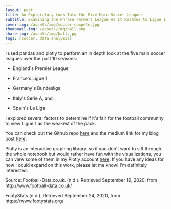 ```yaml
---
layout: post
title: An Exploratory Look Into the Five Main Soccer Leagues
subtitle: Examining the Phrase Farmers League As It Relates to Ligue 1
cover-img: /assets/img/soccer-compete.jpg
thumbnail-img: /assets/img/ball.png
share-img: /assets/img/ball.jpg
tags: [soccer, data analysis]
---
```



I used pandas and plotly to perform an in depth look at the five main soccer leagues over the past 10 seasons:


*   England's Premier League

*   France's Ligue 1
*   Germany's Bundesliga


*   Italy's Serie A, and

*   Spain's La Liga

I explored several factors to determine if it's fair for the football community to view Ligue 1 as the weakest of the pack. 

You can check out the Github repo [here](https://github.com/ik-okoro/DS20-Unit-1-Build-1-Football-Leagues-Exploration) and the medium link for my blog post [here](https://medium.com/@ik.o.okoro/is-the-term-farmers-league-unfair-to-ligue-1-f61eeb8fbd4?source=friends_link&sk=d7b42592c1149bfd899f04f20b41c8b9). 

Plotly is an interactive graphing library, so if you don't want to sift through the whole notebook but would rather have fun with the visualizations, you can view some of  them in my Plotly account [here](https://chart-studio.plotly.com/~ik.okoro). If you have any ideas for how I could expand on this work, please let me know! I'm definitely interested.


Source: Football-Data.co.uk. (n.d.). Retrieved September 19, 2020, from http://www.football-data.co.uk/

FootyStats (n.d.). Retrieved September 24, 2020, from https://www.footystats.org/

